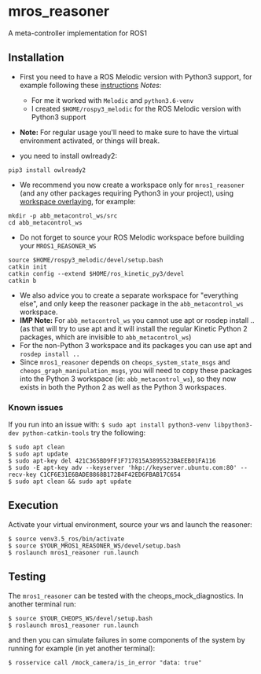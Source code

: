 # mros_reasoner
A meta-controller implementation for ROS1

## Installation
- First you need to have a ROS Melodic version with Python3 support, for example following these [instructions](https://answers.ros.org/question/237613/how-to-define-ros-kinetic-to-use-python3-instead-of-python27/?answer=331009#post-id-331009)
_Notes:_
  - For me it worked with `Melodic` and `python3.6-venv`
  - I created `$HOME/rospy3_melodic` for the ROS Melodic version with Python3 support

- **Note:** For regular usage you'll need to make sure to have the virtual environment activated, or things will break.
- you need to install owlready2:
```
pip3 install owlready2
```
- We recommend you now create a workspace only for `mros1_reasoner` (and any other packages requiring Python3 in your project), using [workspace overlaying](http://wiki.ros.org/catkin/Tutorials/workspace_overlaying), for example:
```
mkdir -p abb_metacontrol_ws/src
cd abb_metacontrol_ws
```
- Do not forget to source your ROS Melodic workspace before building your `MROS1_REASONER_WS`
```
source $HOME/rospy3_melodic/devel/setup.bash
catkin init
catkin config --extend $HOME/ros_kinetic_py3/devel
catkin b
```
- We also advice you to create a separate workspace for "everything else", and only keep the reasoner package in the `abb_metacontrol_ws` workspace.
- **IMP Note:** For `abb_metacontrol_ws` you cannot use apt or rosdep install .. (as that will try to use apt and it will install the regular Kinetic Python 2 packages, which are invisible to `abb_metacontrol_ws`)
- For the non-Python 3 workspace and its packages you can use apt and `rosdep install ..`
- Since `mros1_reasoner` depends on `cheops_system_state_msgs` and `cheops_graph_manipulation_msgs`, you will need to copy these packages into the Python 3 workspace (ie: `abb_metacontrol_ws`), so they now exists in both the Python 2 as well as the Python 3 workspaces.

### Known issues
If you run into an issue with:
`$ sudo apt install python3-venv libpython3-dev python-catkin-tools`
try the following:
```
$ sudo apt clean
$ sudo apt update
$ sudo apt-key del 421C365BD9FF1F717815A3895523BAEEB01FA116
$ sudo -E apt-key adv --keyserver 'hkp://keyserver.ubuntu.com:80' --recv-key C1CF6E31E6BADE8868B172B4F42ED6FBAB17C654
$ sudo apt clean && sudo apt update
```

## Execution
Activate your virtual environment, source your ws and launch the reasoner:
```
$ source venv3.5_ros/bin/activate
$ source $YOUR_MROS1_REASONER_WS/devel/setup.bash
$ roslaunch mros1_reasoner run.launch
```

## Testing
The `mros1_reasoner` can be tested with the cheops_mock_diagnostics. In another terminal run:
```
$ source $YOUR_CHEOPS_WS/devel/setup.bash
$ roslaunch mros1_reasoner run.launch
```

and then you can simulate failures in some components of the system by running for example (in yet another terminal):
```
$ rosservice call /mock_camera/is_in_error "data: true"
```
